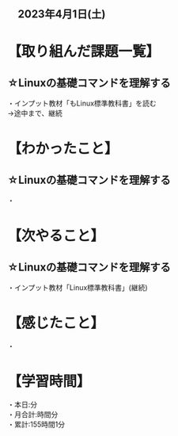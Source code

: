 ## 　2023年4月1日(土)
# 【取り組んだ課題一覧】
## ☆Linuxの基礎コマンドを理解する
・インプット教材「もLinux標準教科書」を読む<br>
→途中まで、継続
# 【わかったこと】
## ☆Linuxの基礎コマンドを理解する
・
# 【次やること】
## ☆Linuxの基礎コマンドを理解する
・インプット教材「Linux標準教科書」(継続)
# 【感じたこと】
・
# 【学習時間】
・本日:分<br>
・月合計:時間分<br>
・累計:155時間1分
